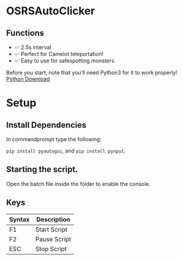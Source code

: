 # OSRSAutoClicker

## Functions

- ✅ 2.5s interval
- ✅ Perfect for Camelot teleportation!
- ✅ Easy to use for safespotting monsters.

Before you start, note that you'll need Python3 for it to work properly!
[Python Download](https://www.python.org/downloads/)

# Setup

## Install Dependencies

In commandprompt type the following:

`pip install pyautogui`, and
`pip install pynput`.

## Starting the script.

Open the batch file inside the folder to enable the console.

## Keys

| Syntax      | Description |
| ----------- | ----------- |
| F1     | Start Script      |
| F2     | Pause Script      |
| ESC      | Stop Script       |
